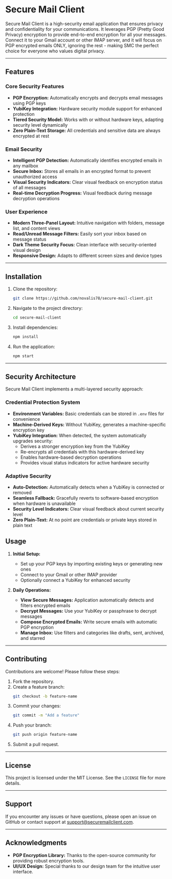 # Secure Mail Client

Secure Mail Client is a high-security email application that ensures privacy and confidentiality for your communications. It leverages PGP (Pretty Good Privacy) encryption to provide end-to-end encryption for all your messages. Connect it to your Gmail account or other IMAP server, and it will focus on PGP encrypted emails ONLY, ignoring the rest - making SMC the perfect choice for everyone who values digital privacy.

---

## Features

### Core Security Features
- **PGP Encryption:** Automatically encrypts and decrypts email messages using PGP keys
- **YubiKey Integration:** Hardware security module support for enhanced protection
- **Tiered Security Model:** Works with or without hardware keys, adapting security level dynamically
- **Zero Plain-Text Storage:** All credentials and sensitive data are always encrypted at rest

### Email Security
- **Intelligent PGP Detection:** Automatically identifies encrypted emails in any mailbox
- **Secure Inbox:** Stores all emails in an encrypted format to prevent unauthorized access
- **Visual Security Indicators:** Clear visual feedback on encryption status of all messages
- **Real-time Decryption Progress:** Visual feedback during message decryption operations

### User Experience
- **Modern Three-Panel Layout:** Intuitive navigation with folders, message list, and content views
- **Read/Unread Message Filters:** Easily sort your inbox based on message status
- **Dark Theme Security Focus:** Clean interface with security-oriented visual design 
- **Responsive Design:** Adapts to different screen sizes and device types

---

<!-- ## Screenshots

### Inbox View
![Inbox](screenshots/inbox-view.png)
The inbox provides a clean and organized view of all your emails with the option to filter by read or unread messages.

### PGP Message
![PGP Decryption](screenshots/pgp-decryption.png)
Shows a decrypted PGP message with a progress bar to indicate the status of decryption.

### Sidebar Navigation
![Sidebar Navigation](screenshots/sidebar-navigation.png)
A simple and easy-to-navigate sidebar to manage drafts, sent emails, archived messages, and starred items.

--- -->

## Installation

1. Clone the repository:
   ```bash
   git clone https://github.com/novalis78/secure-mail-client.git
   ```
2. Navigate to the project directory:
   ```bash
   cd secure-mail-client
   ```
3. Install dependencies:
   ```bash
   npm install
   ```
4. Run the application:
   ```bash
   npm start
   ```

---

## Security Architecture

Secure Mail Client implements a multi-layered security approach:

### Credential Protection System
- **Environment Variables:** Basic credentials can be stored in `.env` files for convenience
- **Machine-Derived Keys:** Without YubiKey, generates a machine-specific encryption key
- **YubiKey Integration:** When detected, the system automatically upgrades security:
  - Derives a stronger encryption key from the YubiKey
  - Re-encrypts all credentials with this hardware-derived key
  - Enables hardware-based decryption operations
  - Provides visual status indicators for active hardware security

### Adaptive Security
- **Auto-Detection:** Automatically detects when a YubiKey is connected or removed
- **Seamless Fallback:** Gracefully reverts to software-based encryption when hardware is unavailable
- **Security Level Indicators:** Clear visual feedback about current security level
- **Zero Plain-Text:** At no point are credentials or private keys stored in plain text

## Usage

1. **Initial Setup:**
   - Set up your PGP keys by importing existing keys or generating new ones
   - Connect to your Gmail or other IMAP provider
   - Optionally connect a YubiKey for enhanced security

2. **Daily Operations:**
   - **View Secure Messages:** Application automatically detects and filters encrypted emails
   - **Decrypt Messages:** Use your YubiKey or passphrase to decrypt messages
   - **Compose Encrypted Emails:** Write secure emails with automatic PGP encryption
   - **Manage Inbox:** Use filters and categories like drafts, sent, archived, and starred

---

## Contributing

Contributions are welcome! Please follow these steps:

1. Fork the repository.
2. Create a feature branch:
   ```bash
   git checkout -b feature-name
   ```
3. Commit your changes:
   ```bash
   git commit -m "Add a feature"
   ```
4. Push your branch:
   ```bash
   git push origin feature-name
   ```
5. Submit a pull request.

---

## License

This project is licensed under the MIT License. See the `LICENSE` file for more details.

---

## Support

If you encounter any issues or have questions, please open an issue on GitHub or contact support at [support@securemailclient.com](mailto:support@securemailclient.com).

---

## Acknowledgments

- **PGP Encryption Library:** Thanks to the open-source community for providing robust encryption tools.
- **UI/UX Design:** Special thanks to our design team for the intuitive user interface.

